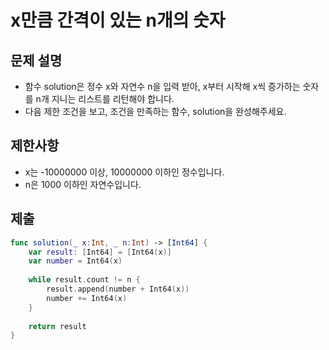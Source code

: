 # x만큼 간격이 있는 n개의 숫자


## 문제 설명
- 함수 solution은 정수 x와 자연수 n을 입력 받아, x부터 시작해 x씩 증가하는 숫자를 n개 지니는 리스트를 리턴해야 합니다.
- 다음 제한 조건을 보고, 조건을 만족하는 함수, solution을 완성해주세요.

## 제한사항
- x는 -10000000 이상, 10000000 이하인 정수입니다.
- n은 1000 이하인 자연수입니다.

## 제출
```swift
func solution(_ x:Int, _ n:Int) -> [Int64] {
    var result: [Int64] = [Int64(x)]
    var number = Int64(x)
    
    while result.count != n {
        result.append(number + Int64(x))
        number += Int64(x)
    }
    
    return result
}
```